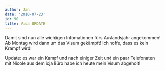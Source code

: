 ```yaml
---
author: Jan
date: '2010-07-23'
id: 90
title: Visa UPDATE
---
```


Damit sind nun alle wichtigen Infomationen fürs Auslandsjahr angekommen! Ab Montag wird dann um das Visum gekämpft! Ich hoffe, dass es kein Krampf wird!

Update: es war ein Kampf und nach einiger Zeit und ein paar Telefonaten mit Nicole aus dem icja Büro habe ich heute mein Visum abgeholt!
